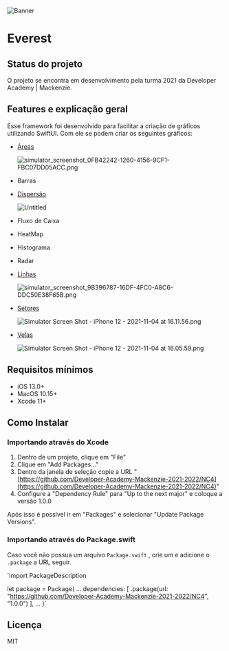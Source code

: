 ![Banner](https://github.com/Developer-Academy-Mackenzie-2021-2022/NC4/blob/feature/README/ReadMeFiles/Banner.png)

# Everest

## Status do projeto

O projeto se encontra em desenvolvimento pela turma 2021 da Developer Academy | Mackenzie.

## Features e explicação geral

Esse framework foi desenvolvido para facilitar a criação de gráficos utilizando SwiftUI. Com ele se podem criar os seguintes gráficos:

- [Áreas](https://github.com/Developer-Academy-Mackenzie-2021-2022/AreaExample)
    
    ![simulator_screenshot_0FB42242-1260-4156-9CF1-FBC07DD05ACC.png](https://s3-us-west-2.amazonaws.com/secure.notion-static.com/7db1aa69-c600-44ef-973f-7e61d13f8065/simulator_screenshot_0FB42242-1260-4156-9CF1-FBC07DD05ACC.png)
    
- Barras
- [Dispersão](https://github.com/Developer-Academy-Mackenzie-2021-2022/DispersionExample)
    
    ![Untitled](https://s3-us-west-2.amazonaws.com/secure.notion-static.com/9f97d090-d126-48ee-9d03-7fc0f0ba5392/Untitled.png)
    
- Fluxo de Caixa
- HeatMap
- Histograma
- Radar
- [Linhas](https://github.com/Developer-Academy-Mackenzie-2021-2022/LinesExample)
    
    ![simulator_screenshot_9B396787-16DF-4FC0-A8C6-DDC50E38F65B.png](https://s3-us-west-2.amazonaws.com/secure.notion-static.com/1cf20ee3-e936-45f2-95a0-2d86cfab865d/simulator_screenshot_9B396787-16DF-4FC0-A8C6-DDC50E38F65B.png)
    
- [Setores](https://github.com/Developer-Academy-Mackenzie-2021-2022/SectorExample)
    
    ![Simulator Screen Shot - iPhone 12 - 2021-11-04 at 16.11.56.png](https://s3-us-west-2.amazonaws.com/secure.notion-static.com/e7ed0302-1d17-4edf-b356-658a6cf6e54a/Simulator_Screen_Shot_-_iPhone_12_-_2021-11-04_at_16.11.56.png)
    
- [Velas](https://github.com/Developer-Academy-Mackenzie-2021-2022/CandleSticksExample)
    
    ![Simulator Screen Shot - iPhone 12 - 2021-11-04 at 16.05.59.png](https://s3-us-west-2.amazonaws.com/secure.notion-static.com/0f81967f-1ada-4d59-97e2-d9c44d7b0529/Simulator_Screen_Shot_-_iPhone_12_-_2021-11-04_at_16.05.59.png)
    

## Requisitos mínimos

- iOS 13.0+
- MacOS 10.15+
- Xcode 11+

## Como Instalar

### Importando através do Xcode

1. Dentro de um projeto, clique em "File"
2. Clique em "Add Packages..."
3. Dentro da janela de seleção copie a URL "[https://github.com/Developer-Academy-Mackenzie-2021-2022/NC4](https://github.com/Developer-Academy-Mackenzie-2021-2022/NC4)"
4. Configure a "Dependency Rule" para "Up to the next major" e coloque a versão 1.0.0

Após isso é possível ir em "Packages" e selecionar "Update Package Versions".

### Importando através do Package.swift

Caso você não possua um arquivo `Package.swift` , crie um e adicione o `.package` a URL seguir.

`import PackageDescription

let package = Package(
    ...
    dependencies: [
        .package(url: "https://github.com/Developer-Academy-Mackenzie-2021-2022/NC4", "1.0.0")
    ],
    ...
)`

## Licença

MIT
